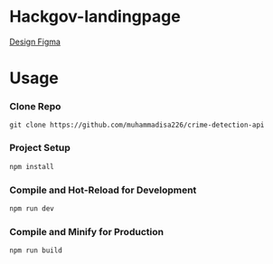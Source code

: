 # Hackgov-landingpage

[Design Figma](#)

# Usage

### Clone Repo
`git clone https://github.com/muhammadisa226/crime-detection-api`

### Project Setup

```sh
npm install
```

### Compile and Hot-Reload for Development

```sh
npm run dev
```

### Compile and Minify for Production

```sh
npm run build
```
